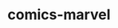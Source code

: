 # comics-marvel

<!-- npm i md5 JavaScript function for hashing messages with md5 -->
<!-- npm install spin.js  ==>>   loader -->
<!-- installing libraries md5,  spin.js, create function hash, breakpointsWidth -->
<!-- created function api getCharacters, submit  onSearchInputSubmit -->
<!-- created function renderGalleryHero,  -->
<!-- add search error render svg -->
<!-- add loader  -->
<!-- create function onHeaderScroll -->
<!-- created section random characters html, css , function getRandomCharacters  -->
<!-- add style  random characters @media screen and 768 - 1440 -->
<!-- created function js-slide section  random characters -->
<!-- fix js-slide style rendom-characters, and create section last-comics html -->
<!-- created function getRandomComics, add  slide Swiper -->
<!-- fix slide hero-characters -->
<!-- refinement of styles and js slide hero-characters -->
<!-- created footer html and css -->
<!-- added check for  'http://','https://' -->
<!-- add method allowTouchMove prohibits slide on the screen mobile -->
<!-- finalizing the slide section hero-characters Swiper -->
<!-- add section home-characters html, css, image, header, footer -->
<!-- add section sort-characters html, css,svg,  tui-pagination-->
<!-- add function getComics sort-characters.js -->
<!-- add function fetchAndRenderCharacterList,createSortContainer  -->
<!-- added function onSearchComics and  onSearchName  -->
<!-- add function  onSearchNameAndSelectDate  -->
<!-- add function scrolHeaderCharacters -->
<!-- add section header-characters -->
<!-- fix styles header -->
<!-- add function onScrollBtn  -->
<!-- fix slide swiper -->
<!-- fix header.js and  sort-characters.js-->
<!-- created section comics, html, css  -->
<!-- add function  wrapperTuiPagination, fechRandomComicsList -->
<!-- add funtion fechTitleFormatOrderDate -->
<!-- add funtion createSelectYears, and selectors selectYear -->
<!-- add page error , html, styles   -->
<!--  add section modal , htm , styles -->
<!--
fix section modal , htm , and js function onCloseBtnElClick ,createMarkupCharacters, onModalOpenCharactersClick
 -->

 <!--  create modal-comics-html, add function createMarkuComics 
 -->
